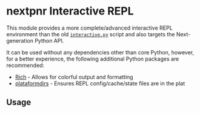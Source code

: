 # nextpnr Interactive REPL

This module provides a more complete/advanced interactive REPL environment than the old [`interactive.py`] script
and also targets the Next-generation Python API.

It can be used without any dependencies other than core Python, however, for a better experience, the following
additional Python packages are recommended:

* [Rich] - Allows for colorful output and formatting
* [plataformdirs] - Ensures REPL config/cache/state files are in the plat

## Usage

[`interactive.py`]: ../examples/interactive.py
[Rich]: https://github.com/Textualize/rich
[plataformdirs]: https://platformdirs.readthedocs.io/en/latest/
[readline]: https://docs.python.org/3/library/readline.html
